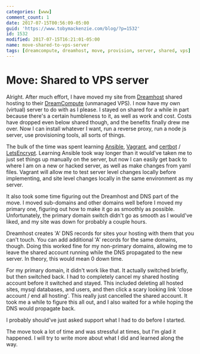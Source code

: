 ```yaml
---
categories: [www]
comment_count: 1
date: 2017-07-15T00:56:09-05:00
guid: 'https://www.tobymackenzie.com/blog/?p=1532'
id: 1532
modified: 2017-07-15T16:21:01-05:00
name: move-shared-to-vps-server
tags: [dreamcompute, dreamhost, move, provision, server, shared, vps]
---
```


Move: Shared to VPS server
==========================

Alright.  After much effort, I have moved my site from [Dreamhost](https://www.dreamhost.com/r.cgi?568062) shared hosting to their [DreamCompute](https://www.dreamhost.com/cloud/computing/) (unmanaged VPS).  I now have my own (virtual) server to do with as I please.<!--more-->  I stayed on shared for a while in part because there's a certain humbleness to it, as well as work and cost.  Costs have dropped even below shared though, and the benefits finally drew me over.  Now I can install whatever I want, run a reverse proxy, run a node js server, use provisioning tools, all sorts of things.

The bulk of the time was spent learning [Ansible](https://www.ansible.com/), [Vagrant](https://vagrantup.com/), and [certbot](https://certbot.eff.org/) / [LetsEncrypt](https://letsencrypt.org/).  Learning Ansible took way longer than it would've taken me to just set things up manually on the server, but now I can easily get back to where I am on a new or hacked server, as well as make changes from yaml files.  Vagrant will allow me to test server level changes locally before implementing, and site level changes locally in the same environment as my server.

It also took some time figuring out the Dreamhost and DNS part of the move.  I moved sub-domains and other domains well before I moved my primary one, figuring out how to make it go as smoothly as possible.  Unfortunately, the primary domain switch didn't go as smooth as I would've liked, and my site was down for probably a couple hours.

Dreamhost creates 'A' DNS records for sites your hosting with them that you can't touch.  You can add additional 'A' records for the same domains, though.  Doing this worked fine for my non-primary domains, allowing me to leave the shared account running while the DNS propagated to the new server.  In theory, this would mean 0 down time.

For my primary domain, it didn't work like that.  It actually switched briefly, but then switched back.  I had to completely cancel my shared hosting account before it switched and stayed.  This included deleting all hosted sites, mysql databases, and users, and then click a scary looking link 'close account / end all hosting'.  This really just cancelled the shared account.  It took me a while to figure this all out, and I also waited for a while hoping the DNS would propagate back.

I probably should've just asked support what I had to do before I started.

The move took a lot of time and was stressful at times, but I'm glad it happened.  I will try to write more about what I did and learned along the way.
